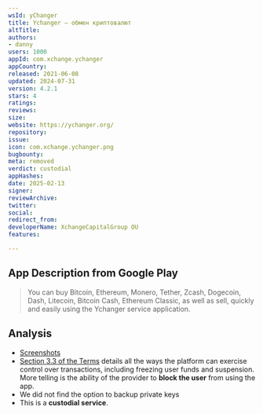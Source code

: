 ```yaml
---
wsId: yChanger
title: Ychanger – обмен криптовалют
altTitle: 
authors:
- danny
users: 1000
appId: com.xchange.ychanger
appCountry: 
released: 2021-06-08
updated: 2024-07-31
version: 4.2.1
stars: 4
ratings: 
reviews: 
size: 
website: https://ychanger.org/
repository: 
issue: 
icon: com.xchange.ychanger.png
bugbounty: 
meta: removed
verdict: custodial
appHashes: 
date: 2025-02-13
signer: 
reviewArchive: 
twitter: 
social: 
redirect_from: 
developerName: XchangeCapitalGroup OU
features: 

---
```


## App Description from Google Play 

> You can buy Bitcoin, Ethereum, Monero, Tether, Zcash, Dogecoin, Dash, Litecoin, Bitcoin Cash, Ethereum Classic, as well as sell, quickly and easily using the Ychanger service application.

## Analysis 

- [Screenshots](https://twitter.com/BitcoinWalletz/status/1667475586548219906)
- [Section 3.3 of the Terms](https://ychanger.net/en/rules/) details all the ways the platform can exercise control over transactions, including freezing user funds and suspension. More telling is the ability of the provider to **block the user** from using the app. 
- We did not find the option to backup private keys 
- This is a **custodial service**.
